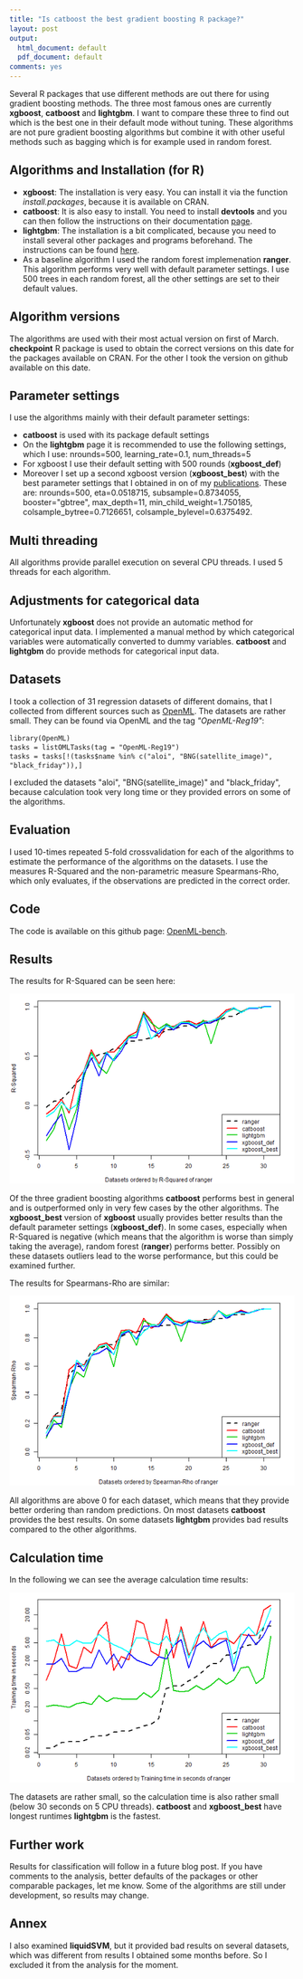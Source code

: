 ```yaml
---
title: "Is catboost the best gradient boosting R package?"
layout: post
output:
  html_document: default
  pdf_document: default
comments: yes
---
```


Several R packages that use different methods are out there for using gradient boosting methods. 
The three most famous ones are currently **xgboost**, **catboost** and **lightgbm**. 
I want to compare these three to find out which is the best one in their default mode without tuning. 
These algorithms are not pure gradient boosting algorithms but combine it with other useful methods such as bagging which is for example used in random forest.

<!--excerpt-->

## Algorithms and Installation (for R)

- **xgboost**: The installation is very easy. You can install it via the function *install.packages*, 
because it is available on CRAN. 
- **catboost**: It is also easy to install. You need to install **devtools** and you can then 
follow the instructions on their documentation [page](https://catboost.ai/docs/installation/r-installation-binary-installation.html).
- **lightgbm**: The installation is a bit complicated, because you need to install several other packages and programs beforehand.
The instructions can be found [here](https://github.com/Microsoft/LightGBM/tree/master/R-package#installation).
- As a baseline algorithm I used the random forest implemenation **ranger**. This algorithm performs very well with default parameter settings. I use 500 trees in each random forest, all the other settings are set to their default values. 

## Algorithm versions

The algorithms are used with their most actual version on first of March. **checkpoint** R package is used to obtain the correct versions on this date for the packages available on CRAN. For the other I took the version on github available on this date. 

## Parameter settings

I use the algorithms mainly with their default parameter settings:

- **catboost** is used with its package default settings
- On the **lightgbm** page it is recommended to use the following settings, which I use: nrounds=500, learning_rate=0.1, num_threads=5
- For xgboost I use their default setting with 500 rounds (**xgboost_def**)
- Moreover I set up a second xgboost version (**xgboost_best**) with the best parameter settings that I obtained in on of my [publications](http://www.jmlr.org/papers/volume20/18-444/18-444.pdf). These are: nrounds=500, eta=0.0518715, subsample=0.8734055, booster="gbtree", max_depth=11, min_child_weight=1.750185, colsample_bytree=0.7126651, colsample_bylevel=0.6375492.

## Multi threading

All algorithms provide parallel execution on several CPU threads. I used 5 threads for each algorithm. 

## Adjustments for categorical data

Unfortunately **xgboost** does not provide an automatic method for categorical input data. I implemented a manual method by which categorical variables were automatically converted to dummy variables. 
**catboost** and **lightgbm** do provide methods for categorical input data. 

## Datasets

I took a collection of 31 regression datasets of different domains, that I collected from different sources such as [OpenML](https://www.openml.org/). 
The datasets are rather small. They can be found via OpenML and the tag *"OpenML-Reg19"*:

```{r}
library(OpenML)
tasks = listOMLTasks(tag = "OpenML-Reg19")
tasks = tasks[!(tasks$name %in% c("aloi", "BNG(satellite_image)", "black_friday")),]  
```

I excluded the datasets "aloi", "BNG(satellite_image)" and "black_friday", because calculation took very long time or they provided errors on some of the algorithms. 

## Evaluation

I used 10-times repeated 5-fold crossvalidation for each of the algorithms to estimate the performance of the algorithms on the datasets. I use the measures R-Squared and the non-parametric measure Spearmans-Rho, which only evaluates, if the observations are predicted in the correct order. 

## Code

The code is available on this github page: [OpenML-bench](https://github.com/PhilippPro/OpenML-bench/blob/master/R/main.R).

## Results

The results for R-Squared can be seen here:

![graphic](/images/rsq_results.png "graphic")

Of the three gradient boosting algorithms **catboost** performs best in general and is outperformed only in very few cases by the other algorithms. The **xgboost_best** version of **xgboost** usually provides better results than the default parameter settings (**xgboost_def**). 
In some cases, especially when R-Squared is negative (which means that the algorithm is worse than simply taking the average), random forest (**ranger**) performs better. Possibly on these datasets outliers lead to the worse performance, but this could be examined further. 

The results for Spearmans-Rho are similar:

![graphic](/images/spearman_results.png "graphic")

All algorithms are above 0 for each dataset, which means that they provide better ordering than random predictions. On most datasets **catboost** provides the best results. On some datasets **lightgbm** provides bad results compared to the other algorithms. 

## Calculation time

In the following we can see the average calculation time results:

![graphic](/images/time_results.png "graphic")

The datasets are rather small, so the calculation time is also rather small (below 30 seconds on 5 CPU threads). **catboost** and **xgboost_best** have longest runtimes **lightgbm** is the fastest. 

## Further work

Results for classification will follow in a future blog post. If you have comments to the analysis, better defaults of the packages or other comparable packages, let me know. Some of the algorithms are still under development, so results may change. 

## Annex

I also examined **liquidSVM**, but it provided bad results on several datasets, which was different from results I obtained some months before. So I excluded it from the analysis for the moment. 




